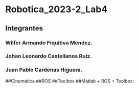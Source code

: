 # Robotica_2023-2_Lab4
## Integrantes

### Wilfer Armando Fiquitiva Mendez.
### Johan Leonardo Castellanos Ruiz.
### Juan Pablo Cardenas Higuera.

##Cinemática 
##ROS
##Toolbox
##Matlab + ROS + Toolbox:
